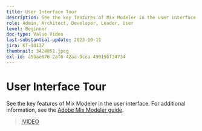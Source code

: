 ```yaml
---
title: User Interface Tour
description: See the key features of Mix Modeler in the user interface.
role: Admin, Architect, Developer, Leader, User
level: Beginner
doc-type: Value Video
last-substantial-update: 2023-10-11
jira: KT-14137
thumbnail: 3424851.jpeg
exl-id: a5bae676-2af6-42aa-9cea-49019bf34734
---
```

# User Interface Tour

See the key features of Mix Modeler in the user interface. For additional information, see the [Adobe Mix Modeler guide](https://experienceleague.adobe.com/en/docs/mix-modeler/using/get-started/workflow).

>[!VIDEO](https://video.tv.adobe.com/v/3424851?learn=on&enablevpops)
